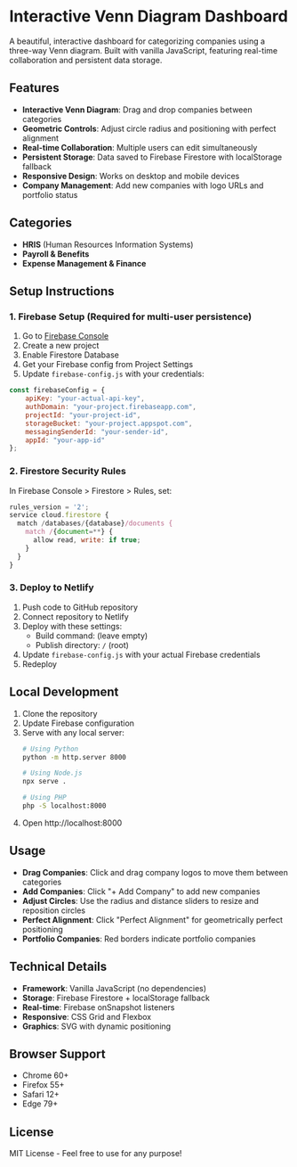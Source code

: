 # Interactive Venn Diagram Dashboard

A beautiful, interactive dashboard for categorizing companies using a three-way Venn diagram. Built with vanilla JavaScript, featuring real-time collaboration and persistent data storage.

## Features

- **Interactive Venn Diagram**: Drag and drop companies between categories
- **Geometric Controls**: Adjust circle radius and positioning with perfect alignment
- **Real-time Collaboration**: Multiple users can edit simultaneously 
- **Persistent Storage**: Data saved to Firebase Firestore with localStorage fallback
- **Responsive Design**: Works on desktop and mobile devices
- **Company Management**: Add new companies with logo URLs and portfolio status

## Categories

- **HRIS** (Human Resources Information Systems)
- **Payroll & Benefits**
- **Expense Management & Finance**

## Setup Instructions

### 1. Firebase Setup (Required for multi-user persistence)

1. Go to [Firebase Console](https://console.firebase.google.com/)
2. Create a new project
3. Enable Firestore Database
4. Get your Firebase config from Project Settings
5. Update `firebase-config.js` with your credentials:

```javascript
const firebaseConfig = {
    apiKey: "your-actual-api-key",
    authDomain: "your-project.firebaseapp.com",
    projectId: "your-project-id",
    storageBucket: "your-project.appspot.com",
    messagingSenderId: "your-sender-id",
    appId: "your-app-id"
};
```

### 2. Firestore Security Rules

In Firebase Console > Firestore > Rules, set:

```javascript
rules_version = '2';
service cloud.firestore {
  match /databases/{database}/documents {
    match /{document=**} {
      allow read, write: if true;
    }
  }
}
```

### 3. Deploy to Netlify

1. Push code to GitHub repository
2. Connect repository to Netlify
3. Deploy with these settings:
   - Build command: (leave empty)
   - Publish directory: `/` (root)
4. Update `firebase-config.js` with your actual Firebase credentials
5. Redeploy

## Local Development

1. Clone the repository
2. Update Firebase configuration
3. Serve with any local server:
   ```bash
   # Using Python
   python -m http.server 8000
   
   # Using Node.js
   npx serve .
   
   # Using PHP
   php -S localhost:8000
   ```
4. Open http://localhost:8000

## Usage

- **Drag Companies**: Click and drag company logos to move them between categories
- **Add Companies**: Click "+ Add Company" to add new companies
- **Adjust Circles**: Use the radius and distance sliders to resize and reposition circles
- **Perfect Alignment**: Click "Perfect Alignment" for geometrically perfect positioning
- **Portfolio Companies**: Red borders indicate portfolio companies

## Technical Details

- **Framework**: Vanilla JavaScript (no dependencies)
- **Storage**: Firebase Firestore + localStorage fallback
- **Real-time**: Firebase onSnapshot listeners
- **Responsive**: CSS Grid and Flexbox
- **Graphics**: SVG with dynamic positioning

## Browser Support

- Chrome 60+
- Firefox 55+
- Safari 12+
- Edge 79+

## License

MIT License - Feel free to use for any purpose! 
